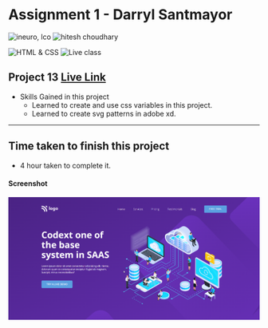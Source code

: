 # Assignment 1 - Darryl Santmayor

![ineuro, lco](https://img.shields.io/badge/iNeuron-LCO-green)
![hitesh choudhary](https://img.shields.io/badge/Hitesh--Choudhary-Full--stack--JS--bootcamp-red)

![HTML & CSS](https://img.shields.io/badge/HTML-CSS-orange)
![Live class](https://img.shields.io/badge/LIVE--CLASS-PROJECT--13-lightgrey)

## Project 13 [Live Link](https://live-proj-13.netlify.app)

-   Skills Gained in this project
    -   Learned to create and use css variables in this project.
    -   Learned to create svg patterns in adobe xd.

---

## Time taken to finish this project

-   4 hour taken to complete it.

#### Screenshot

![Desktop](./screenshots/project-13.png)
